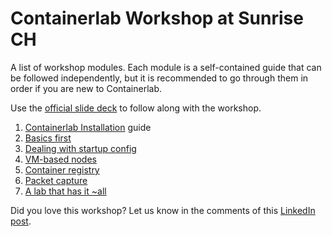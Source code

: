 # Containerlab Workshop at Sunrise CH

A list of workshop modules. Each module is a self-contained guide that can be followed independently, but it is recommended to go through them in order if you are new to Containerlab.

Use the [official slide deck](https://gitlab.com/rdodin/pics/-/wikis/uploads/419c501863a492c9016f0e7b345b1c68/Containerlab_DENOG16_Workshop-export.pdf) to follow along with the workshop.

1. [Containerlab Installation](05-install/README.md) guide
2. [Basics first](10-basics/README.md)
3. [Dealing with startup config](15-startup/README.md)
4. [VM-based nodes](20-vm/README.md)
5. [Container registry](30-registry/README.md)
6. [Packet capture](40-packet-capture/README.md)
7. [A lab that has it ~all](45-streaming-telemetry/README.md)

Did you love this workshop? Let us know in the comments of this [LinkedIn post](TBD).
